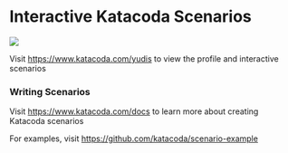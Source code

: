 # Interactive Katacoda Scenarios

[![](http://shields.katacoda.com/katacoda/yudis/count.svg)](https://www.katacoda.com/yudis "Get your profile on Katacoda.com")

Visit https://www.katacoda.com/yudis to view the profile and interactive scenarios

### Writing Scenarios
Visit https://www.katacoda.com/docs to learn more about creating Katacoda scenarios

For examples, visit https://github.com/katacoda/scenario-example
